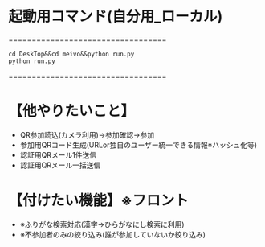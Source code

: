 # 起動用コマンド(自分用_ローカル)
==================================
```
cd DeskTop&&cd meivo&&python run.py
python run.py
```
==================================

# 【他やりたいこと】
- QR参加読込(カメラ利用)→参加確認→参加
- 参加用QRコード生成(URLor独自のユーザー統一できる情報※ハッシュ化等)
- 認証用QRメール1件送信
- 認証用QRメール一括送信

# 【付けたい機能】※フロント
- ※ふりがな検索対応(漢字→ひらがなにし検索に利用)
- ※不参加者のみの絞り込み(誰が参加していないか絞り込み)
